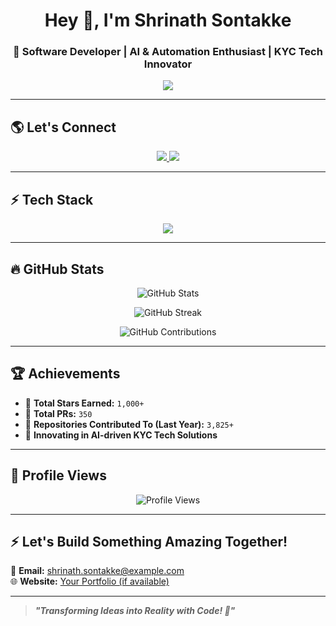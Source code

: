 <h1 align="center">Hey 👋, I'm Shrinath Sontakke</h1>
<h3 align="center">🚀 Software Developer | AI & Automation Enthusiast | KYC Tech Innovator</h3>

<p align="center">
  <img src="https://readme-typing-svg.herokuapp.com?font=Fira+Code&weight=600&size=24&pause=1000&color=F70C0C&center=true&vCenter=true&width=750&lines=Welcome+to+my+GitHub+Profile!;Building+Scalable+AI-Driven+Applications;Innovation+%7C+Automation+%7C+Data-Driven+Development" />
</p>

---

## 🌎 **Let's Connect**
<p align="center">
  <a href="https://linkedin.com/in/shrinath-sontakke">
    <img src="https://img.shields.io/badge/LinkedIn-%230077B5.svg?style=for-the-badge&logo=linkedin&logoColor=white">
  </a>
  <a href="mailto:shrinath.sontakke@example.com">
    <img src="https://img.shields.io/badge/Email-%23D14836.svg?style=for-the-badge&logo=gmail&logoColor=white">
  </a>
</p>

---

## ⚡ **Tech Stack**
<p align="center">
  <img src="https://skillicons.dev/icons?i=python,java,javascript,cpp,r,react,angular,nodejs,fastapi,mongodb,mysql,postgres,aws,gcp,azure,tensorflow,scikit,git,docker,postman,vscode" />
</p>

---

## 🔥 **GitHub Stats**
<p align="center">
  <img src="https://github-readme-stats.vercel.app/api?username=ShrinathSontakke&show_icons=true&theme=radical&hide_border=false&include_all_commits=true&count_private=true" alt="GitHub Stats">
</p>

<p align="center">
  <img src="https://github-readme-streak-stats.herokuapp.com/?user=ShrinathSontakke&theme=radical&hide_border=false&include_all_commits=true" alt="GitHub Streak">
</p>

<p align="center">
  <img src="https://github-contributor-stats.vercel.app/api?username=ShrinathSontakke&limit=5&theme=radical&combine_all_yearly_contributions=true" alt="GitHub Contributions">
</p>

---

## 🏆 **Achievements**
- 🏅 **Total Stars Earned:** `1,000+`
- 🔄 **Total PRs:** `350`
- 📌 **Repositories Contributed To (Last Year):** `3,825+`
- 🚀 **Innovating in AI-driven KYC Tech Solutions**

---

## 🚀 **Profile Views**
<p align="center">
  <img src="https://visitcount.itsvg.in/api?id=ShrinathSontakke&icon=0&color=3" alt="Profile Views">
</p>

---

## ⚡ **Let's Build Something Amazing Together!**
📧 **Email:** shrinath.sontakke@example.com  
🌐 **Website:** [Your Portfolio (if available)](https://your-portfolio.com)  

---

> **_"Transforming Ideas into Reality with Code! 🚀"_**  
